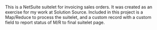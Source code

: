 This is a NetSuite suitelet for invoicing sales orders.  It was created as an exercise for my work at Solution Source.  Included in this project is a Map/Reduce to process the suitelet, and a custom record with a custom field to report status of M/R to final suitelet page.
